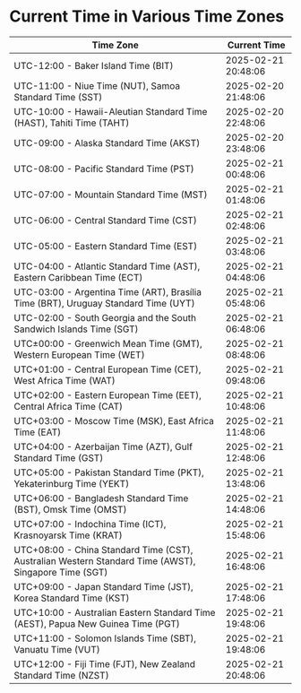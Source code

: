 # Current Time in Various Time Zones

| Time Zone | Current Time |
|-----------|--------------|
| UTC-12:00 - Baker Island Time (BIT) | 2025-02-21 20:48:06 |
| UTC-11:00 - Niue Time (NUT), Samoa Standard Time (SST) | 2025-02-20 21:48:06 |
| UTC-10:00 - Hawaii-Aleutian Standard Time (HAST), Tahiti Time (TAHT) | 2025-02-20 22:48:06 |
| UTC-09:00 - Alaska Standard Time (AKST) | 2025-02-20 23:48:06 |
| UTC-08:00 - Pacific Standard Time (PST) | 2025-02-21 00:48:06 |
| UTC-07:00 - Mountain Standard Time (MST) | 2025-02-21 01:48:06 |
| UTC-06:00 - Central Standard Time (CST) | 2025-02-21 02:48:06 |
| UTC-05:00 - Eastern Standard Time (EST) | 2025-02-21 03:48:06 |
| UTC-04:00 - Atlantic Standard Time (AST), Eastern Caribbean Time (ECT) | 2025-02-21 04:48:06 |
| UTC-03:00 - Argentina Time (ART), Brasília Time (BRT), Uruguay Standard Time (UYT) | 2025-02-21 05:48:06 |
| UTC-02:00 - South Georgia and the South Sandwich Islands Time (SGT) | 2025-02-21 06:48:06 |
| UTC±00:00 - Greenwich Mean Time (GMT), Western European Time (WET) | 2025-02-21 08:48:06 |
| UTC+01:00 - Central European Time (CET), West Africa Time (WAT) | 2025-02-21 09:48:06 |
| UTC+02:00 - Eastern European Time (EET), Central Africa Time (CAT) | 2025-02-21 10:48:06 |
| UTC+03:00 - Moscow Time (MSK), East Africa Time (EAT) | 2025-02-21 11:48:06 |
| UTC+04:00 - Azerbaijan Time (AZT), Gulf Standard Time (GST) | 2025-02-21 12:48:06 |
| UTC+05:00 - Pakistan Standard Time (PKT), Yekaterinburg Time (YEKT) | 2025-02-21 13:48:06 |
| UTC+06:00 - Bangladesh Standard Time (BST), Omsk Time (OMST) | 2025-02-21 14:48:06 |
| UTC+07:00 - Indochina Time (ICT), Krasnoyarsk Time (KRAT) | 2025-02-21 15:48:06 |
| UTC+08:00 - China Standard Time (CST), Australian Western Standard Time (AWST), Singapore Time (SGT) | 2025-02-21 16:48:06 |
| UTC+09:00 - Japan Standard Time (JST), Korea Standard Time (KST) | 2025-02-21 17:48:06 |
| UTC+10:00 - Australian Eastern Standard Time (AEST), Papua New Guinea Time (PGT) | 2025-02-21 19:48:06 |
| UTC+11:00 - Solomon Islands Time (SBT), Vanuatu Time (VUT) | 2025-02-21 19:48:06 |
| UTC+12:00 - Fiji Time (FJT), New Zealand Standard Time (NZST) | 2025-02-21 20:48:06 |
